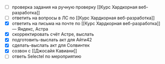 - [ ] проверка задания на ручную проверку [[Курс Хардкорная веб-разработка]]
- [ ] ответить на вопросы в ЛС по [[Курс Хардкорная веб-разработка]]
- [x] ответить на письма на почте по [[Курс Хардкорная веб-разработка]] — Яндекс, Астра
- [x] скорректировать счёт Астре, выслать
- [x] подготовить-выслать акт для Айти42
- [x] сделать-выслать акт для Солвинтек
- [x] созвон с [[Джосайя Кавиани]]
- [ ] ответь Selectel по мероприятию